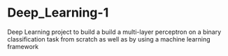 # Deep_Learning-1
Deep Learning project to build a build a multi-layer perceptron on a binary classification task from scratch as well as by using a machine learning framework
